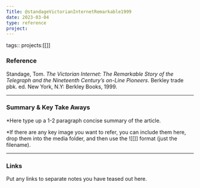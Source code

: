 ```yaml
---
Title: @standageVictorianInternetRemarkable1999
date: 2023-03-04
type: reference
project:
---
```


tags::
projects:[[]]

### Reference 

Standage, Tom. _The Victorian Internet: The Remarkable Story of the Telegraph and the Nineteenth Centuryʼs on-Line Pioneers_. Berkley trade pbk. ed. New York, N.Y: Berkley Books, 1999.

---

### Summary & Key Take Aways

*Here type up a 1-2 paragraph concise summary of the article. 

*If there are any key image you want to refer, you can include them here, drop them into the media folder, and then use the ![[]] format (just the filename).

--- 

### Links
Put any links to separate notes you have teased out here.